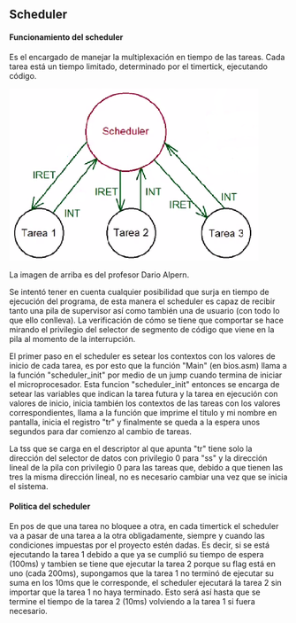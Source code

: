 ## Scheduler

#### Funcionamiento del scheduler

Es el encargado de manejar la multiplexación en tiempo de las tareas. Cada tarea está un tiempo limitado, determinado por el timertick, ejecutando código.

![Alt text](/01_cuat/Readme_docs/img/scheduler.png )

La imagen de arriba es del profesor Dario Alpern.



Se intentó tener en cuenta cualquier posibilidad que surja en tiempo de ejecución del programa, de esta manera el scheduler es capaz de recibir tanto una pila de supervisor así como también una de usuario (con todo lo que ello conlleva). La verificación de cómo se tiene que comportar se hace mirando el privilegio del selector de segmento de código que viene en la pila al momento de la interrupción.

El primer paso en el scheduler es setear los contextos con los valores de inicio de cada tarea, es por esto que la función "Main" (en bios.asm) llama a la función "scheduler_init" por medio de un jump cuando termina de iniciar el microprocesador. Esta funcion "scheduler_init" entonces se encarga de setear las variables que indican la tarea futura y la tarea en ejecución con valores de inicio, inicia también los contextos de las tareas con los valores correspondientes, llama a la función que imprime el titulo y mi nombre en pantalla, inicia el registro "tr" y finalmente se queda a la espera unos segundos para dar comienzo al cambio de tareas.

La tss que se carga en el descriptor al que apunta "tr" tiene solo la dirección del selector de datos con privilegio 0 para "ss" y la dirección lineal de la pila con privilegio 0 para las tareas que, debido a que tienen las tres la misma dirección lineal, no es necesario cambiar una vez que se inicia el sistema.



#### Politica del scheduler

En pos de que una tarea no bloquee a otra, en cada timertick el scheduler va a pasar de una tarea a la otra obligadamente, siempre y cuando las condiciones impuestas por el proyecto estén dadas. Es decir, si se está ejecutando la tarea 1 debido a que ya se cumplió su tiempo de espera (100ms) y tambien se tiene que ejecutar la tarea 2 porque su flag está en uno (cada 200ms), supongamos que la tarea 1 no terminó de ejecutar su suma en los 10ms que le corresponde, el scheduler ejecutará la tarea 2 sin importar que la tarea 1 no haya terminado. Esto será así hasta que se termine el tiempo de la tarea 2 (10ms) volviendo a la tarea 1 si fuera necesario.